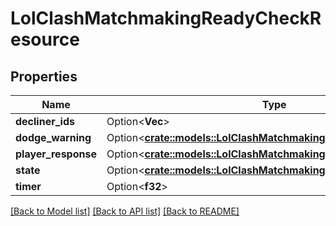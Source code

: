 # LolClashMatchmakingReadyCheckResource

## Properties

Name | Type | Description | Notes
------------ | ------------- | ------------- | -------------
**decliner_ids** | Option<**Vec<i64>**> |  | [optional]
**dodge_warning** | Option<[**crate::models::LolClashMatchmakingDodgeWarning**](LolClashMatchmakingDodgeWarning.md)> |  | [optional]
**player_response** | Option<[**crate::models::LolClashMatchmakingReadyCheckResponse**](LolClashMatchmakingReadyCheckResponse.md)> |  | [optional]
**state** | Option<[**crate::models::LolClashMatchmakingReadyCheckState**](LolClashMatchmakingReadyCheckState.md)> |  | [optional]
**timer** | Option<**f32**> |  | [optional]

[[Back to Model list]](../README.md#documentation-for-models) [[Back to API list]](../README.md#documentation-for-api-endpoints) [[Back to README]](../README.md)


